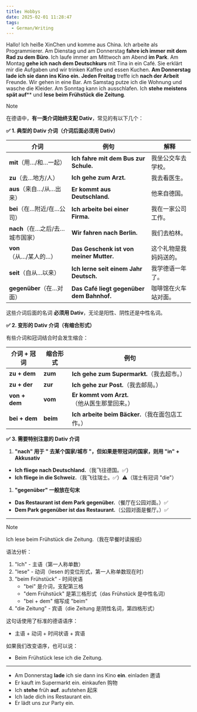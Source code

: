 ```yaml
---
title: Hobbys
date: 2025-02-01 11:28:47
tags:
  - German/Writing
---
```

Hallo! Ich heiße XinChen und komme aus China. Ich arbeite als Programmierer. Am Dienstag und am Donnerstag **fahre ich immer mit dem Rad zu dem Büro**. Ich laufe immer am Mittwoch am Abend **im Park**. Am Montag **gehe ich** **nach dem Deutschkurs** mit Tina in ein Café. Sie erklärt mir die Aufgaben und wir trinken Kaffee und essen Kuchen. **Am Donnerstag lade ich sie dann ins Kino ein.** **Jeden Freitag** treffe ich **nach der Arbeit** Freunde. Wir gehen in eine Bar. Am Samstag putze ich die Wohnung und wasche die Kleider. Am Sonntag kann ich ausschlafen. Ich **stehe meistens spät auf**** und **lese beim Frühstück die Zeitung**.

> [!NOTE]
>
> 在德语中，**有一类介词始终支配 Dativ**，常见的有以下几个：
>
> **✅ 1. 典型的 Dativ 介词（介词后面必须用 Dativ）**
>
> | **介词** | **例句** | **解释** |
> |----------|----------|----------|
> | **mit**（用…/和…一起） | **Ich fahre mit dem Bus zur Schule.** | 我坐公交车去学校。 |
> | **zu**（去…地方/人） | **Ich gehe zum Arzt.** | 我去看医生。 |
> | **aus**（来自…/从…出来） | **Er kommt aus Deutschland.** | 他来自德国。 |
> | **bei**（在…附近/在…公司） | **Ich arbeite bei einer Firma.** | 我在一家公司工作。 |
> | **nach**（在…之后/去…城市国家） | **Wir fahren nach Berlin.** | 我们去柏林。 |
> | **von**（从…/某人的…） | **Das Geschenk ist von meiner Mutter.** | 这个礼物是我妈妈送的。 |
> | **seit**（自从…以来） | **Ich lerne seit einem Jahr Deutsch.** | 我学德语一年了。 |
> | **gegenüber**（在…对面） | **Das Café liegt gegenüber dem Bahnhof.** | 咖啡馆在火车站对面。 |
>
> 这些介词后面的名词 **必须用 Dativ**，无论是阳性、阴性还是中性名词。
>
> **✅ 2. 变形的 Dativ 介词（有缩合形式）**
>
> 有些介词和冠词结合时会发生缩合：
>
> | **介词 + 冠词** | **缩合形式** | **例句** |
> |-----------------|--------------|----------|
> | **zu + dem** | **zum** | **Ich gehe zum Supermarkt.**（我去超市。） |
> | **zu + der** | **zur** | **Ich gehe zur Post.**（我去邮局。） |
> | **von + dem** | **vom** | **Er kommt vom Arzt.**（他从医生那里回来。） |
> | **bei + dem** | **beim** | **Ich arbeite beim Bäcker.**（我在面包店工作。） |
>
> **✅ 3. 需要特别注意的 Dativ 介词**
>
> 1. **"nach" 用于 " 去某个国家/城市 "，但如果是带冠词的国家，则用 "in" + Akkusativ**
> 	- **Ich fliege nach Deutschland.**（我飞往德国。✅）
> 	- **Ich fliege in die Schweiz.**（我飞往瑞士。✅）⚠️（瑞士有冠词 "die"）
> 1. **"gegenüber" 一般放在句末**
> 	- **Das Restaurant ist dem Park gegenüber.**（餐厅在公园对面。）✅
> 	- **Dem Park gegenüber ist das Restaurant.**（公园对面是餐厅。）✅

---

> [!NOTE]
>
> Ich lese beim Frühstück die Zeitung.（我在早餐时读报纸)
>
> 语法分析：
> 1. "Ich" - 主语（第一人称单数）
> 2. "lese" - 动词（lesen 的变位形式，第一人称单数现在时）
> 3. "beim Frühstück" - 时间状语
>    - "bei" 是介词，支配第三格
>    - "dem Frühstück" 是第三格形式（das Frühstück 是中性名词）
>    - "bei + dem" 缩写成 "beim"
> 4. "die Zeitung" - 宾语（die Zeitung 是阴性名词，第四格形式）
>
> 这句话使用了标准的德语语序：
> - 主语 + 动词 + 时间状语 + 宾语
>
> 如果我们改变语序，也可以说：
> - Beim Frühstück lese ich die Zeitung.  

---
- Am Donnerstag **lade** ich sie dann ins Kino **ein**. einladen 邀请
- Er kauft im Supermarkt ein. einkaufen 购物
- Ich **stehe** früh **auf**. aufstehen 起床
- Ich lade dich ins Restaurant ein.
- Er lädt uns zur Party ein.
